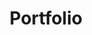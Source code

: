 ---
layout: list

title: Portfolio

slug: Portfolio

menu: false

sitemap: false

# description: >
    
---